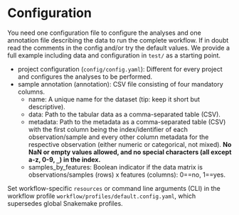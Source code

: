 # Configuration

You need one configuration file to configure the analyses and one annotation file describing the data to run the complete workflow. If in doubt read the comments in the config and/or try the default values. We provide a full example including data and configuration in `test/` as a starting point.

- project configuration (`config/config.yaml`): Different for every project and configures the analyses to be performed.
- sample annotation (annotation): CSV file consisting of four mandatory columns.
    -  name: A unique name for the dataset (tip: keep it short but descriptive).
    -  data: Path to the tabular data as a comma-separated table (CSV).
    -  metadata: Path to the metadata as a comma-separated table (CSV) with the first column being the index/identifier of each observation/sample and every other column metadata for the respective observation (either numeric or categorical, not mixed). **No NaN or empty values allowed, and no special characters (all except a-z, 0-9, `_`) in the index.**
    -  samples_by_features: Boolean indicator if the data matrix is observations/samples (rows) x features (columns): 0==no, 1==yes.

Set workflow-specific `resources` or command line arguments (CLI) in the workflow profile `workflow/profiles/default.config.yaml`, which supersedes global Snakemake profiles.
